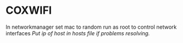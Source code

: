 # COXWIFI
In networkmanager set mac to random
run as root to control network interfaces
*Put ip of host in hosts file if problems resolving.*
